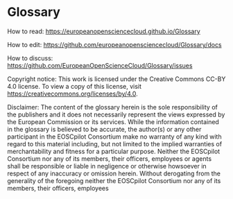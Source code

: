# Glossary

How to read: https://europeanopensciencecloud.github.io/Glossary

How to edit: https://github.com/europeanopensciencecloud/Glossary/docs

How to discuss: https://github.com/EuropeanOpenScienceCloud/Glossary/issues

Copyright notice: This work is licensed under the Creative Commons CC-BY 4.0 license. To view a copy of this license, visit https://creativecommons.org/licenses/by/4.0.

Disclaimer: The content of the glossary herein is the sole responsibility of the publishers and it does not necessarily represent the views expressed by the European Commission or its services. While the information contained in the glossary is believed to be accurate, the author(s) or any other participant in the EOSCpilot Consortium make no warranty of any kind with regard to this material including, but not limited to the implied warranties of merchantability and fitness for a particular purpose. Neither the EOSCpilot Consortium nor any of its members, their officers, employees or agents shall be responsible or liable in negligence or otherwise howsoever in respect of any inaccuracy or omission herein. Without derogating from the generality of the foregoing neither the EOSCpilot Consortium nor any of its members, their officers, employees
